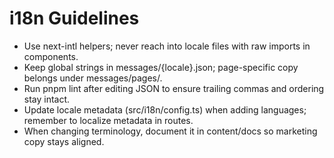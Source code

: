 # i18n Guidelines

- Use next-intl helpers; never reach into locale files with raw imports in components.
- Keep global strings in messages/{locale}.json; page-specific copy belongs under messages/pages/.
- Run pnpm lint after editing JSON to ensure trailing commas and ordering stay intact.
- Update locale metadata (src/i18n/config.ts) when adding languages; remember to localize metadata in routes.
- When changing terminology, document it in content/docs so marketing copy stays aligned.
